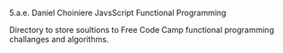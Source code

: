 5.a.e.
Daniel Choiniere
JavsScript Functional Programming

Directory to store soultions to Free Code Camp functional programming challanges and algorithms.
